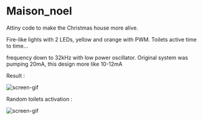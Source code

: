 # Maison_noel

Attiny code to make the Christmas house more alive.

Fire-like lights with 2 LEDs, yellow and orange with PWM.
Toilets active time to time...

frequency down to 32kHz with low power oscillator.
Original system was pumping 20mA, this design more like 10-12mA


Result :

![screen-gif](img/VID_20220425_040335537(1).gif)




Random toilets activation :

![screen-gif](img/VID_20220425_040417972.gif)
